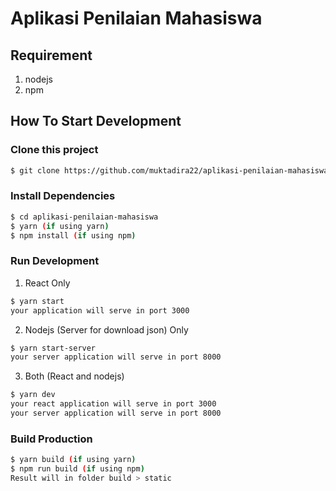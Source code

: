 # Aplikasi Penilaian Mahasiswa

## Requirement
1. nodejs
2. npm

## How To Start Development

### Clone this project
```bash
$ git clone https://github.com/muktadira22/aplikasi-penilaian-mahasiswa.git
```

### Install Dependencies
```bash
$ cd aplikasi-penilaian-mahasiswa
$ yarn (if using yarn)
$ npm install (if using npm)
```

### Run Development
1. React Only
```bash
$ yarn start
your application will serve in port 3000
```

2. Nodejs (Server for download json) Only
```bash
$ yarn start-server
your server application will serve in port 8000
```

3. Both (React and nodejs)
```bash
$ yarn dev
your react application will serve in port 3000
your server application will serve in port 8000
```


### Build Production
```bash
$ yarn build (if using yarn)
$ npm run build (if using npm)
Result will in folder build > static
```